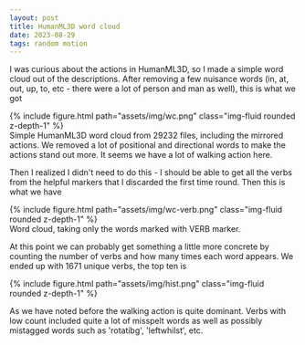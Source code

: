 ```yaml
---
layout: post
title: HumanML3D word cloud
date: 2023-08-29
tags: random motion
---
```


I was curious about the actions in HumanML3D, so I made a simple word cloud out of the descriptions. After removing a few nuisance words (in, at, out, up, to, etc - there were a lot of person and man as well), this is what we got

<div class="row mt-3">
    <div class="col-sm mt-3 mt-md-0">
        {% include figure.html path="assets/img/wc.png" class="img-fluid rounded z-depth-1" %}
    </div>
</div>
<div class="caption">
    Simple HumanML3D word cloud from 29232 files, including the mirrored actions. We removed a lot of positional and directional words to make the actions stand out more. It seems we have a lot of walking action here.
</div>

Then I realized I didn't need to do this - I should be able to get all the verbs from the helpful markers that I discarded the first time round. Then this is what we have

<div class="row mt-3">
    <div class="col-sm mt-3 mt-md-0">
        {% include figure.html path="assets/img/wc-verb.png" class="img-fluid rounded z-depth-1" %}
    </div>
</div>
<div class="caption">
    Word cloud, taking only the words marked with VERB marker.
</div>

At this point we can probably get something a little more concrete by counting the number of verbs and how many times each word appears. We ended up with 1671 unique verbs, the top ten is

<div class="row mt-3">
    <div class="col-sm mt-3 mt-md-0">
        {% include figure.html path="assets/img/hist.png" class="img-fluid rounded z-depth-1" %}
    </div>
</div>

As we have noted before the walking action is quite dominant. Verbs with low count included quite a lot of misspelt words as well as possibly mistagged words such as 'rotatibg', 'leftwhilst', etc.

